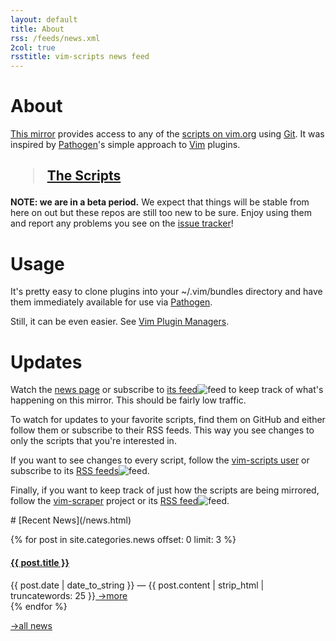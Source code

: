 ```yaml
---
layout: default
title: About
rss: /feeds/news.xml
2col: true
rsstitle: vim-scripts news feed
---
```

<div markdown="1" class="grid_6">

# About

[This mirror](http://github.com/vim-scripts) provides access to any of the 
[scripts on vim.org](http://www.vim.org/scripts/) using [Git].
It was inspired by [Pathogen]'s simple approach to [Vim] plugins.

<h2><blockquote><a href="/scripts.html">The Scripts</a></blockquote></h2>

**NOTE: we are in a beta period.**
We expect that things will be stable from here on out but these repos
are still too new to be sure.  Enjoy using them and report
any problems you see on the [issue tracker](http://github.com/vim-scripts/vim-scraper/issues)!


# Usage

It's pretty easy to clone plugins into your ~/.vim/bundles directory
and have them immediately available for use via [Pathogen].

Still, it can be even easier.  See [Vim Plugin Managers](/tools.html).

# Updates

Watch the [news page](/news.html) or subscribe to
[its feed](/feeds/news.xml)![feed](http://github.com/images/icons/feed.png)
to keep track of what's happening on this mirror.  This should be
fairly low traffic.

To watch for updates to your favorite scripts, find them on GitHub
and either follow them or subscribe to their RSS feeds.  This way
you see changes to only the scripts that you're interested in.

If you want to see changes to every script, follow the
[vim-scripts user](http://github.com/vim-scripts/)
or subscribe to its
[RSS feeds](http://github.com/vim-scripts.atom)![feed](http://github.com/images/icons/feed.png).

Finally, if you want to keep track of just how the scripts are being
mirrored, follow the [vim-scraper](http://github.com/vim-scripts/vim-scraper)
project or its
[RSS feed](http://github.com/vim-scripts/vim-scraper/commits/master.atom)![feed](http://github.com/images/icons/feed.png).

</div>


<div id="news_col" markdown="1" class="grid_6">
# [Recent News](/news.html)

{% for post in site.categories.news offset: 0 limit: 3 %}
  <div id='recent_news'>
    <h4><a href="{{ post.url }}">{{ post.title }}</a></h4>
      {{ post.date | date_to_string }} &mdash; {{ post.content | strip_html | truncatewords: 25 }}<a class="more" href="{{ post.url }}"> →more</a>
  </div>
{% endfor %}

[ →all news](/news.html)

</div>


[Pathogen]:http://github.com/tpope/vim-pathogen
[Vim]:http://vim.org
[Git]:http://git-scm.com
[Ruby]:http://ruby-lang.org
[Faq]:/faq.html

